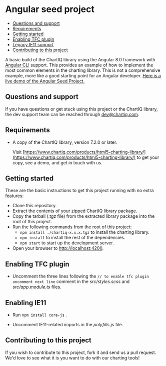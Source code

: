 # Angular seed project

- [Questions and support](#questions-and-support)
- [Requirements](#requirements)
- [Getting started](#getting-started)
- [Enabling TFC plugin](#enabling-tfc-plugin)
- [Legacy IE11 support](#enabling-ie11)
- [Contributing to this project](#contributing-to-this-project)


A basic build of the ChartIQ library using the Angular 8.0 framework with [Angular CLI](https://cli.angular.io) support.
This provides an example of how to implement the most common elements in the charting library.
This is not a comprehensive example, more like a good starting point for an Angular developer.
[Here is a live demo of the Angular Seed Project.](https://demo.chartiq.com/angular-seed/)

## Questions and support

If you have questions or get stuck using this project or the ChartIQ library, the dev support team can be reached through [dev@chartiq.com](mailto:dev@chartiq.com).

## Requirements

* A copy of the ChartIQ library, version 7.2.0 or later.

    Visit [https://www.chartiq.com/products/html5-charting-library/](https://www.chartiq.com/products/html5-charting-library/) to get your copy, see a demo, and get in touch with us.

## Getting started

These are the basic instructions to get this project running with no extra features:

- Clone this repository.
- Extract the contents of your zipped ChartIQ library package.
- Copy the tarball (.tgz file) from the extracted library package into the root of this project.
- Run the following commands from the root of this project:
    - `npm install ./chartiq-x.x.x.tgz` to install the charting library.
    - `npm install` to install the rest of the dependencies.
    - `npm start` to start up the development server.
- Open your browser to [http://localhost:4200](http://localhost:4200).

## Enabling TFC plugin

- Uncomment the three lines following the `// to enable tfc plugin uncomment next line`
  comment in the *src/styles.scss* and *src/app.module.ts* files.

## Enabling IE11

- Run `npm install core-js` .

- Uncomment IE11-related imports in the *polyfills.js* file.

## Contributing to this project

If you wish to contribute to this project, fork it and send us a pull request.
We'd love to see what it is you want to do with our charting tools!

